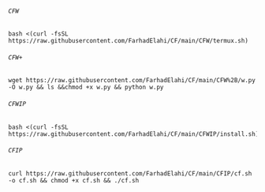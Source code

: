 ###### `CFW`
```
bash <(curl -fsSL https://raw.githubusercontent.com/FarhadElahi/CF/main/CFW/termux.sh)
```
###### `CFW+`
```
wget https://raw.githubusercontent.com/FarhadElahi/CF/main/CFW%2B/w.py -O w.py && ls &&chmod +x w.py && python w.py
```
###### `CFWIP`
```
bash <(curl -fsSL https://raw.githubusercontent.com/FarhadElahi/CF/main/CFWIP/install.sh)
```
###### `CFIP`
```
curl https://raw.githubusercontent.com/FarhadElahi/CF/main/CFIP/cf.sh -o cf.sh && chmod +x cf.sh && ./cf.sh
```
